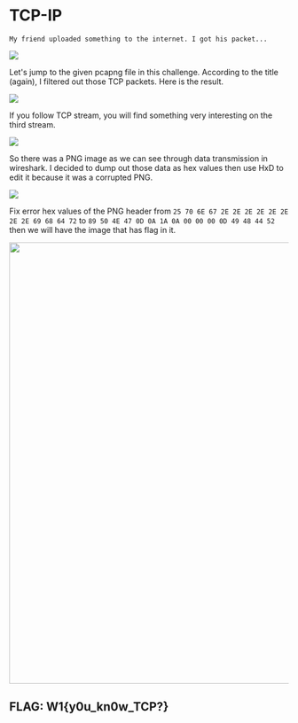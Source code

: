 # **TCP-IP**

```
My friend uploaded something to the internet. I got his packet...
```
![](https://user-images.githubusercontent.com/89141562/195091394-fd36d3c1-652b-40d1-8ec0-77063cda7aa4.png)

Let's jump to the given pcapng file in this challenge. According to the title (again), I filtered out those TCP packets. Here is the result.

![](https://user-images.githubusercontent.com/89141562/195091455-e474b2b1-8e36-4985-84d5-d2f917a29c0b.png)

If you follow TCP stream, you will find something very interesting on the third stream.

![](https://user-images.githubusercontent.com/89141562/195091521-53d5eada-d256-435e-abe5-8c99c131db30.png)

So there was a PNG image as we can see through data transmission in wireshark. I decided to dump out those data as hex values then use HxD to edit it because it was a corrupted PNG.

![](https://user-images.githubusercontent.com/89141562/195091563-815a24b3-cbce-4097-a2a0-e3a6952dcdba.png)

Fix error hex values of the PNG header from `25 70 6E 67 2E 2E 2E 2E 2E 2E 2E 2E 69 68 64 72` to `89 50 4E 47 0D 0A 1A 0A 00 00 00 0D 49 48 44 52` then we will have the image that has flag in it.

<img width="797" alt="" src="https://user-images.githubusercontent.com/89141562/195091785-1f3483a9-e018-42ca-82de-1ef31875cf12.png">

## FLAG: W1{y0u_kn0w_TCP?}
